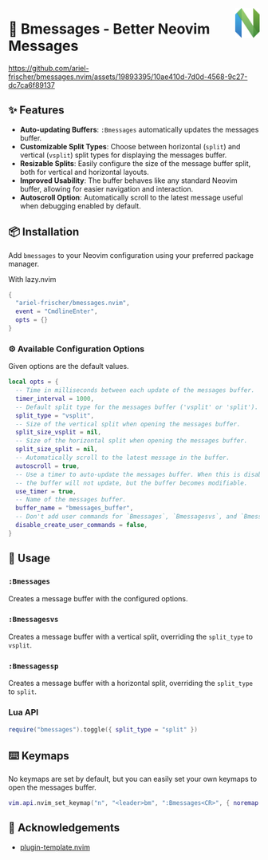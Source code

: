 [<img src="media/nvim.svg" height="60px" align="right" />](https://neovim.io/)

# 💬 Bmessages - Better Neovim Messages

https://github.com/ariel-frischer/bmessages.nvim/assets/19893395/10ae410d-7d0d-4568-9c27-dc7ca6f89137

## ✨ Features

- **Auto-updating Buffers**: `:Bmessages` automatically updates the messages buffer.
- **Customizable Split Types**: Choose between horizontal (`split`) and vertical (`vsplit`) split types for displaying the messages buffer.
- **Resizable Splits**: Easily configure the size of the message buffer split, both for vertical and horizontal layouts.
- **Improved Usability**: The buffer behaves like any standard Neovim buffer, allowing for easier navigation and interaction.
- **Autoscroll Option**: Automatically scroll to the latest message useful when debugging enabled by default.

## 📦 Installation

Add `bmessages` to your Neovim configuration using your preferred package manager.

With lazy.nvim
```lua
{
  "ariel-frischer/bmessages.nvim",
  event = "CmdlineEnter",
  opts = {}
}
```

### ⚙️  Available Configuration Options

Given options are the default values.
```lua
local opts = {
  -- Time in milliseconds between each update of the messages buffer.
  timer_interval = 1000,
  -- Default split type for the messages buffer ('vsplit' or 'split').
  split_type = "vsplit",
  -- Size of the vertical split when opening the messages buffer.
  split_size_vsplit = nil,
  -- Size of the horizontal split when opening the messages buffer.
  split_size_split = nil,
  -- Automatically scroll to the latest message in the buffer.
  autoscroll = true,
  -- Use a timer to auto-update the messages buffer. When this is disabled,
  -- the buffer will not update, but the buffer becomes modifiable.
  use_timer = true,
  -- Name of the messages buffer.
  buffer_name = "bmessages_buffer",
  -- Don't add user commands for `Bmessages`, `Bmessagesvs`, and `Bmessagessp`.
  disable_create_user_commands = false,
}
```

## 🚀 Usage

### `:Bmessages`

Creates a message buffer with the configured options.

### `:Bmessagesvs`

Creates a message buffer with a vertical split, overriding the `split_type` to `vsplit`.

### `:Bmessagessp`

Creates a message buffer with a horizontal split, overriding the `split_type` to `split`.

### Lua API

```lua
require("bmessages").toggle({ split_type = "split" })
```

## ⌨️  Keymaps

No keymaps are set by default, but you can easily set your own keymaps to open the messages buffer.

```lua
vim.api.nvim_set_keymap("n", "<leader>bm", ":Bmessages<CR>", { noremap = true, silent = true })
```


## 👏 Acknowledgements

* [plugin-template.nvim](https://github.com/m00qek/plugin-template.nvim)
